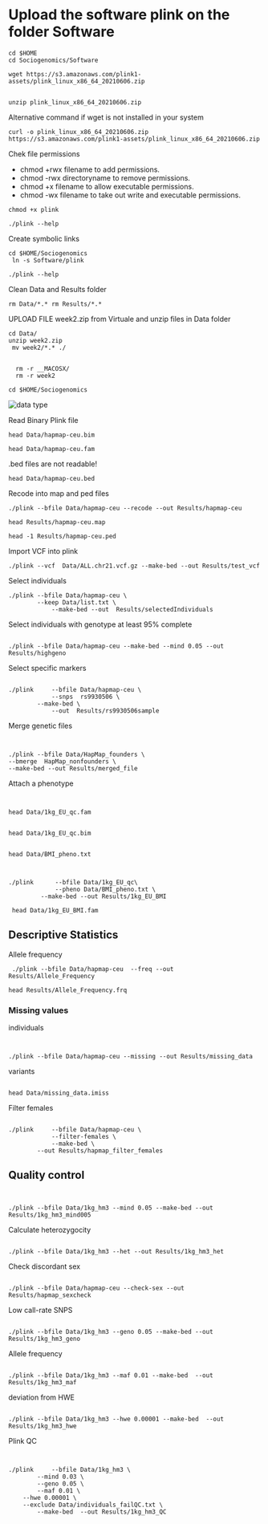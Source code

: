 

# Upload the software plink on the folder Software


```
cd $HOME
cd Sociogenomics/Software

wget https://s3.amazonaws.com/plink1-assets/plink_linux_x86_64_20210606.zip

 
unzip plink_linux_x86_64_20210606.zip

```

Alternative command if wget is not installed in your system 
```
curl -o plink_linux_x86_64_20210606.zip  https://s3.amazonaws.com/plink1-assets/plink_linux_x86_64_20210606.zip
```


Chek file permissions
* chmod +rwx filename to add permissions.
* chmod -rwx directoryname to remove permissions.
* chmod +x filename to allow executable permissions.
* chmod -wx filename to take out write and executable permissions.

```
chmod +x plink
```

```
./plink --help 

```

Create symbolic links
```
cd $HOME/Sociogenomics
 ln -s Software/plink

./plink --help 

```

Clean Data and Results folder

`
rm Data/*.*
rm Results/*.*
`


UPLOAD FILE week2.zip from Virtuale and unzip files in Data folder
```
cd Data/
unzip week2.zip
 mv week2/*.* ./


  rm -r __MACOSX/
  rm -r week2

cd $HOME/Sociogenomics
```


![data type](Fig_7_3.jpg)


Read Binary Plink file


```
head Data/hapmap-ceu.bim
```

```
head Data/hapmap-ceu.fam
```

.bed files are not readable!
```
head Data/hapmap-ceu.bed
```

Recode into map and ped files
```
./plink --bfile Data/hapmap-ceu --recode --out Results/hapmap-ceu
```

```
head Results/hapmap-ceu.map
```
```
head -1 Results/hapmap-ceu.ped
```



Import VCF into plink
```
./plink --vcf  Data/ALL.chr21.vcf.gz --make-bed --out Results/test_vcf
```


Select individuals
```
./plink --bfile Data/hapmap-ceu \
        --keep Data/list.txt \
            --make-bed --out  Results/selectedIndividuals

```
Select individuals with genotype at least 95% complete
```

./plink --bfile Data/hapmap-ceu --make-bed --mind 0.05 --out Results/highgeno
```
Select specific markers
```

./plink     --bfile Data/hapmap-ceu \
            --snps  rs9930506 \
        --make-bed \
            --out  Results/rs9930506sample

```

Merge genetic files
```


./plink --bfile Data/HapMap_founders \
--bmerge  HapMap_nonfounders \
--make-bed --out Results/merged_file
```

Attach a phenotype
```


head Data/1kg_EU_qc.fam
```

```

head Data/1kg_EU_qc.bim
```

```

head Data/BMI_pheno.txt
```

```


./plink      --bfile Data/1kg_EU_qc\
             --pheno Data/BMI_pheno.txt \
         --make-bed --out Results/1kg_EU_BMI

```

```
 head Data/1kg_EU_BMI.fam
```
## Descriptive Statistics

Allele frequency
```
 ./plink --bfile Data/hapmap-ceu  --freq --out Results/Allele_Frequency
```

```
head Results/Allele_Frequency.frq 
```

### Missing values

individuals
```


./plink --bfile Data/hapmap-ceu --missing --out Results/missing_data
```
variants
```

head Data/missing_data.imiss
```

Filter females
```

./plink     --bfile Data/hapmap-ceu \
            --filter-females \
            --make-bed \
        --out Results/hapmap_filter_females

```
## Quality control
```


./plink --bfile Data/1kg_hm3 --mind 0.05 --make-bed --out Results/1kg_hm3_mind005
```

Calculate heterozygocity
```

./plink --bfile Data/1kg_hm3 --het --out Results/1kg_hm3_het
```

Check discordant sex
```

./plink --bfile Data/hapmap-ceu --check-sex --out Results/hapmap_sexcheck 
```

Low call-rate SNPS
```

./plink --bfile Data/1kg_hm3 --geno 0.05 --make-bed --out Results/1kg_hm3_geno
```

Allele frequency
```

./plink --bfile Data/1kg_hm3 --maf 0.01 --make-bed  --out Results/1kg_hm3_maf
```
deviation from HWE
```

./plink --bfile Data/1kg_hm3 --hwe 0.00001 --make-bed  --out Results/1kg_hm3_hwe

```

Plink QC
```


./plink     --bfile Data/1kg_hm3 \
        --mind 0.03 \
        --geno 0.05 \
        --maf 0.01 \
    --hwe 0.00001 \
    --exclude Data/individuals_failQC.txt \
        --make-bed  --out Results/1kg_hm3_QC      
```


